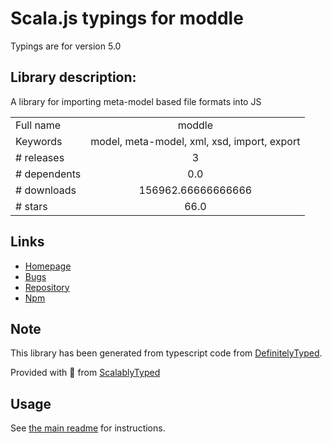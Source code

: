 
# Scala.js typings for moddle

Typings are for version 5.0

## Library description:
A library for importing meta-model based file formats into JS

|                    |                 |
| ------------------ | :-------------: |
| Full name          | moddle |
| Keywords           | model, meta-model, xml, xsd, import, export |
| # releases         | 3 |
| # dependents       | 0.0 |
| # downloads        | 156962.66666666666 |
| # stars            | 66.0 |

## Links
- [Homepage](https://github.com/bpmn-io/moddle#readme)
- [Bugs](https://github.com/bpmn-io/moddle/issues)
- [Repository](https://github.com/bpmn-io/moddle)
- [Npm](https://www.npmjs.com/package/moddle)
    


## Note
This library has been generated from typescript code from [DefinitelyTyped](https://definitelytyped.org).

Provided with :purple_heart: from [ScalablyTyped](https://github.com/oyvindberg/ScalablyTyped)

## Usage
See [the main readme](../../readme.md) for instructions.


